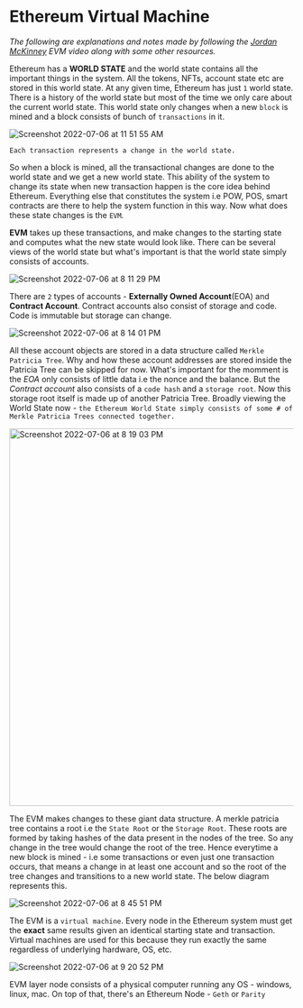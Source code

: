 # Ethereum Virtual Machine

*The following are explanations and notes made by following the [Jordan McKinney](https://www.youtube.com/watch?v=kCswGz9naZg) EVM video along with some other resources.*

Ethereum has a **WORLD STATE** and the world state contains all the important things in the system. All the tokens, NFTs, account state etc are stored in this world state. At any given time, Ethereum has just `1` world state. There is a history of the world state but most of the time we only care about the current world state. This world state only changes when a new `block` is mined and a block consists of bunch of `transactions` in it. 

![Screenshot 2022-07-06 at 11 51 55 AM](https://user-images.githubusercontent.com/35381035/177482614-ed68ab1a-9579-47ab-bc43-6982b979ab2a.png)

`Each transaction represents a change in the world state.`

So when a block is mined, all the transactional changes are done to the world state and we get a new world state. This ability of the system to change its state when new transaction happen is the core idea behind Ethereum. Everything else that constitutes the system i.e POW, POS, smart contracts are there to help the system function in this way. Now what does these state changes is the `EVM`.

**EVM** takes up these transactions, and make changes to the starting state and computes what the new state would look like. There can be several views of the world state but what's important is that the world state simply consists of accounts. 

![Screenshot 2022-07-06 at 8 11 29 PM](https://user-images.githubusercontent.com/35381035/177577227-b634c2c4-6069-47dd-8585-dfc22ee4622e.png)

There are `2` types of accounts - **Externally Owned Account**(EOA) and **Contract Account**. Contract accounts also consist of storage and code. Code is immutable but storage can change. 

![Screenshot 2022-07-06 at 8 14 01 PM](https://user-images.githubusercontent.com/35381035/177577793-a6c01616-bf00-4223-958d-409d3de706cc.png)

All these account objects are stored in a data structure called `Merkle Patricia Tree`. Why and how these account addresses are stored inside the Patricia Tree can be skipped for now. What's important for the momment is the *EOA* only consists of little data i.e the nonce and the balance. But the *Contract account* also consists of a `code hash` and a `storage root`. Now this storage root itself is made up of another Patricia Tree. Broadly viewing the World State now - `the Ethereum World State simply consists of some # of Merkle Patricia Trees connected together.`

<img width="670" alt="Screenshot 2022-07-06 at 8 19 03 PM" src="https://user-images.githubusercontent.com/35381035/177578849-a9b5c6bb-56cd-4781-91c7-b12c995f1aa7.png">

The EVM makes changes to these giant data structure. A merkle patricia tree contains a root i.e the `State Root` or the `Storage Root`. These roots are formed by taking hashes of the data present in the nodes of the tree. So any change in the tree would change the root of the tree. Hence everytime a new block is mined - i.e some transactions or even just one transaction occurs, that means a change in at least one account and so the root of the tree changes and transitions to a new world state. The below diagram represents this.

![Screenshot 2022-07-06 at 8 45 51 PM](https://user-images.githubusercontent.com/35381035/177584894-eef82559-cd34-4b92-a147-24930c6074e9.png)

The EVM is a `virtual machine`. Every node in the Ethereum system must get the **exact** same results given an identical starting state and transaction. Virtual machines are used for this because they run exactly the same regardless of underlying hardware, OS, etc. 

![Screenshot 2022-07-06 at 9 20 52 PM](https://user-images.githubusercontent.com/35381035/177592025-3c7687d1-324a-4358-82d4-7730b0c22285.png)

EVM layer node consists of a physical computer running any OS - windows, linux, mac. On top of that, there's an Ethereum Node - `Geth` or `Parity`
   
